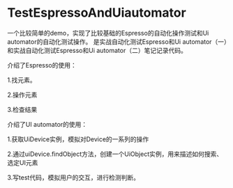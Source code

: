 # TestEspressoAndUiautomator
一个比较简单的demo，实现了比较基础的Espresso的自动化操作测试和Ui automator的自动化测试操作。
是实战自动化测试Espresso和Ui automator（一）和实战自动化测试Espresso和Ui automator（二）笔记记录代码。

介绍了Espresso的使用：

   1.找元素。 
   
   2.操作元素
   
   3.检查结果
   
介绍了UI automator的使用：

1.获取UiDevice实例，模拟对Device的一系列的操作

2.通过uiDevice.findObject方法，创建一个UiObject实例，用来描述如何搜索、选定UI元素

3.写test代码，模拟用户的交互，进行检测判断。

